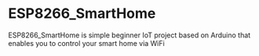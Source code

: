 # ESP8266_SmartHome

ESP8266_SmartHome is simple beginner IoT project based on Arduino that enables you to control your smart home via WiFi 

